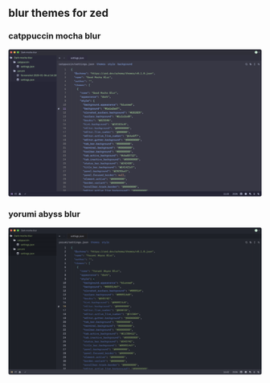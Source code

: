 ## blur themes for zed

### catppuccin mocha blur
![mocha](./catppuccin/screenshot.png)

### yorumi abyss blur
![abyss](./yorumi/screenshot.png)
